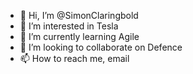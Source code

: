 - 👋 Hi, I’m @SimonClaringbold
- 👀 I’m interested in Tesla
- 🌱 I’m currently learning Agile
- 💞️ I’m looking to collaborate on Defence
- 📫 How to reach me, email

<!---
SimonClaringbold/SimonClaringbold is a ✨ special ✨ repository because its `README.md` (this file) appears on your GitHub profile.
You can click the Preview link to take a look at your changes.
--->
